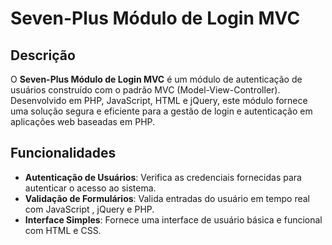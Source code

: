 # Seven-Plus Módulo de Login MVC

## Descrição

O **Seven-Plus Módulo de Login MVC** é um módulo de autenticação de usuários construído com o padrão MVC (Model-View-Controller). Desenvolvido em PHP, JavaScript, HTML e jQuery, este módulo fornece uma solução segura e eficiente para a gestão de login e autenticação em aplicações web baseadas em PHP.

## Funcionalidades

- **Autenticação de Usuários**: Verifica as credenciais fornecidas para autenticar o acesso ao sistema.
- **Validação de Formulários**: Valida entradas do usuário em tempo real com JavaScript , jQuery e PHP.
- **Interface Simples**: Fornece uma interface de usuário básica e funcional com HTML e CSS.


